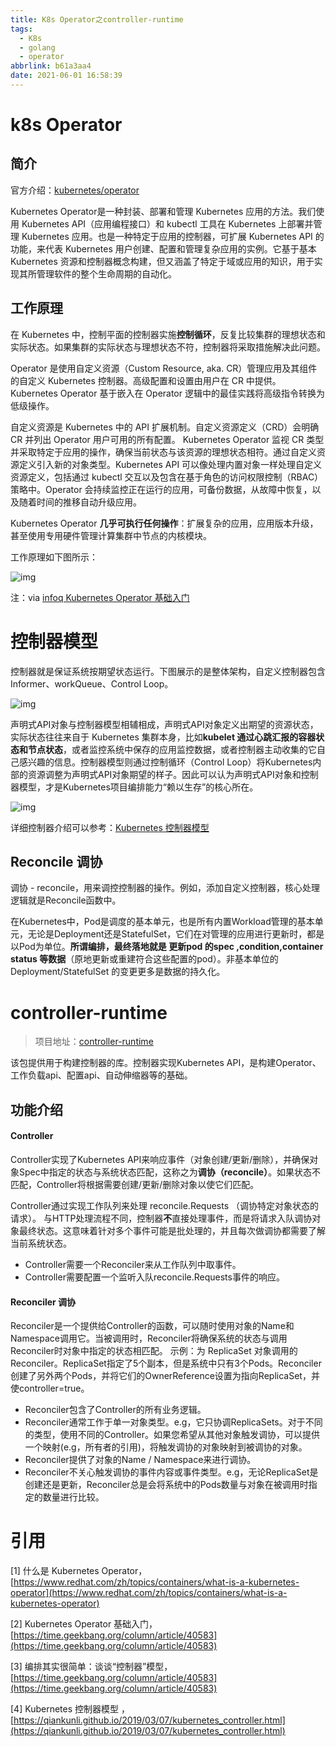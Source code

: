 ```yaml
---
title: K8s Operator之controller-runtime
tags:
  - K8s
  - golang
  - operator
abbrlink: b61a3aa4
date: 2021-06-01 16:58:39
---
```


# k8s Operator

## 简介

官方介绍：[kubernetes/operator](https://kubernetes.io/zh/docs/concepts/extend-kubernetes/operator/)

Kubernetes Operator是一种封装、部署和管理 Kubernetes 应用的方法。我们使用 Kubernetes API（应用编程接口）和 kubectl 工具在 Kubernetes 上部署并管理 Kubernetes 应用。也是一种特定于应用的控制器，可扩展 Kubernetes API 的功能，来代表 Kubernetes 用户创建、配置和管理复杂应用的实例。它基于基本 Kubernetes 资源和控制器概念构建，但又涵盖了特定于域或应用的知识，用于实现其所管理软件的整个生命周期的自动化。 

## 工作原理

在 Kubernetes 中，控制平面的控制器实施**控制循环**，反复比较集群的理想状态和实际状态。如果集群的实际状态与理想状态不符，控制器将采取措施解决此问题。 

Operator 是使用自定义资源（Custom Resource, aka. CR）管理应用及其组件的自定义 Kubernetes 控制器。高级配置和设置由用户在 CR 中提供。Kubernetes Operator 基于嵌入在 Operator 逻辑中的最佳实践将高级指令转换为低级操作。

自定义资源是 Kubernetes 中的 API 扩展机制。自定义资源定义（CRD）会明确 CR 并列出 Operator 用户可用的所有配置。 Kubernetes Operator 监视 CR 类型并采取特定于应用的操作，确保当前状态与该资源的理想状态相符。通过自定义资源定义引入新的对象类型。Kubernetes API 可以像处理内置对象一样处理自定义资源定义，包括通过 kubectl 交互以及包含在基于角色的访问权限控制（RBAC）策略中。Operator 会持续监控正在运行的应用，可备份数据，从故障中恢复，以及随着时间的推移自动升级应用。 

Kubernetes Operator **几乎可执行任何操作**：扩展复杂的应用，应用版本升级，甚至使用专用硬件管理计算集群中节点的内核模块。

工作原理如下图所示：

![img](https://static001.infoq.cn/resource/image/85/2c/854b0a8eb938905e2e01195e55f5dd2c.png)

注：via [infoq Kubernetes Operator 基础入门](https://www.infoq.cn/article/3jrwfyszlu6jatbdrtov)

# 控制器模型

控制器就是保证系统按期望状态运行。下图展示的是整体架构，自定义控制器包含Informer、workQueue、Control Loop。

![img](https://gsealy-1257917518.cos.ap-beijing.myqcloud.com/gsealy.github.io/k8s/k8s_custom_controller.png)

声明式API对象与控制器模型相辅相成，声明式API对象定义出期望的资源状态，实际状态往往来自于 Kubernetes 集群本身，比如**kubelet 通过心跳汇报的容器状态和节点状态**，或者监控系统中保存的应用监控数据，或者控制器主动收集的它自己感兴趣的信息。控制器模型则通过控制循环（Control Loop）将Kubernetes内部的资源调整为声明式API对象期望的样子。因此可以认为声明式API对象和控制器模型，才是Kubernetes项目编排能力“赖以生存”的核心所在。

![img](https://gsealy-1257917518.cos.ap-beijing.myqcloud.com/gsealy.github.io/k8s/k8s_controller_definition.PNG)

详细控制器介绍可以参考：[Kubernetes 控制器模型](https://qiankunli.github.io/2019/03/07/kubernetes_controller.html)

## Reconcile 调协

调协 - reconcile，用来调控控制器的操作。例如，添加自定义控制器，核心处理逻辑就是Reconcile函数中。

在Kubernetes中，Pod是调度的基本单元，也是所有内置Workload管理的基本单元，无论是Deployment还是StatefulSet，它们在对管理的应用进行更新时，都是以Pod为单位。**所谓编排，最终落地就是 更新pod 的spec ,condition,container status 等数据**（原地更新或重建符合这些配置的pod）。非基本单位的 Deployment/StatefulSet 的变更更多是数据的持久化。

# controller-runtime

> 项目地址：[controller-runtime](https://github.com/kubernetes-sigs/controller-runtime)

该包提供用于构建控制器的库。控制器实现Kubernetes API，是构建Operator、工作负载api、配置api、自动伸缩器等的基础。

## 功能介绍

#### Controller

Controller实现了Kubernetes API来响应事件（对象创建/更新/删除），并确保对象Spec中指定的状态与系统状态匹配，这称之为**调协（reconcile）**。如果状态不匹配，Controller将根据需要创建/更新/删除对象以使它们匹配。

Controller通过实现工作队列来处理 reconcile.Requests （调协特定对象状态的请求）。
与HTTP处理流程不同，控制器**不**直接处理事件，而是将请求入队调协对象最终状态。这意味着针对多个事件可能是批处理的，并且每次做调协都需要了解当前系统状态。

* Controller需要一个Reconciler来从工作队列中取事件。
* Controller需要配置一个监听入队reconcile.Requests事件的响应。

#### Reconciler 调协

Reconciler是一个提供给Controller的函数，可以随时使用对象的Name和Namespace调用它。当被调用时，Reconciler将确保系统的状态与调用Reconciler时对象中指定的状态相匹配。
示例：为 ReplicaSet 对象调用的Reconciler。ReplicaSet指定了5个副本，但是系统中只有3个Pods。Reconciler创建了另外两个Pods，并将它们的OwnerReference设置为指向ReplicaSet，并使controller=true。

* Reconciler包含了Controller的所有业务逻辑。
* Reconciler通常工作于单一对象类型。e.g，它只协调ReplicaSets。对于不同的类型，使用不同的Controller。如果您希望从其他对象触发调协，可以提供一个映射(e.g，所有者的引用)，将触发调协的对象映射到被调协的对象。
* Reconciler提供了对象的Name / Namespace来进行调协。
* Reconciler不关心触发调协的事件内容或事件类型。e.g，无论ReplicaSet是创建还是更新，Reconciler总是会将系统中的Pods数量与对象在被调用时指定的数量进行比较。

# 引用

[1] 什么是 Kubernetes Operator，[https://www.redhat.com/zh/topics/containers/what-is-a-kubernetes-operator](https://www.redhat.com/zh/topics/containers/what-is-a-kubernetes-operator)

[2] Kubernetes Operator 基础入门，[https://time.geekbang.org/column/article/40583](https://time.geekbang.org/column/article/40583)

[3] 编排其实很简单：谈谈“控制器”模型，[https://time.geekbang.org/column/article/40583](https://time.geekbang.org/column/article/40583)

[4] Kubernetes 控制器模型 ，[https://qiankunli.github.io/2019/03/07/kubernetes_controller.html](https://qiankunli.github.io/2019/03/07/kubernetes_controller.html)
